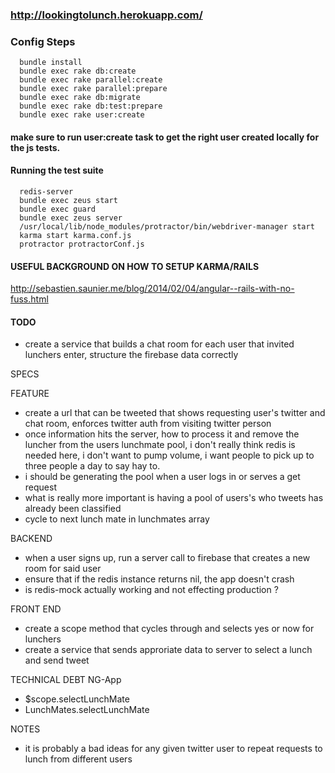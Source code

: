 ### http://lookingtolunch.herokuapp.com/

### Config Steps

```
  bundle install
  bundle exec rake db:create
  bundle exec rake parallel:create
  bundle exec rake parallel:prepare
  bundle exec rake db:migrate
  bundle exec rake db:test:prepare
  bundle exec rake user:create
```

#### make sure to run user:create task to get the right user created locally for the js tests.

#### Running the test suite


```
  redis-server
  bundle exec zeus start
  bundle exec guard
  bundle exec zeus server
  /usr/local/lib/node_modules/protractor/bin/webdriver-manager start
  karma start karma.conf.js
  protractor protractorConf.js
```

#### USEFUL BACKGROUND ON HOW TO SETUP KARMA/RAILS
http://sebastien.saunier.me/blog/2014/02/04/angular--rails-with-no-fuss.html


#### TODO

- create a service that builds a chat room for each user that invited lunchers enter, structure the firebase data correctly


SPECS

FEATURE

  - create a url that can be tweeted that shows requesting user's twitter and chat room, enforces twitter auth from visiting twitter person
  - once information hits the server, how to process it and remove the luncher from the users lunchmate pool, i don't really think redis is needed here, i don't want to pump volume, i want people to pick up to three people a day to say hay to. 
  - i should be generating the pool when a user logs in or serves a get request
  - what is really more important is having a pool of users's who tweets has already been classified
  - cycle to next lunch mate in lunchmates array




BACKEND
  - when a user signs up, run a server call to firebase that creates a new room for said user
  - ensure that if the redis instance returns nil, the app doesn't crash
  - is redis-mock actually working and not effecting production ? 

FRONT END
  - create a scope method that cycles through and selects yes or now for lunchers
  - create a service that sends approriate data to server to select a lunch and send tweet

TECHNICAL DEBT
  NG-App
  - $scope.selectLunchMate
  - LunchMates.selectLunchMate 

NOTES

  - it is probably a bad ideas for any given twitter user to repeat requests to lunch from different users
